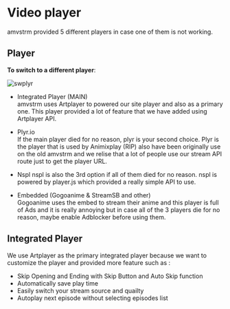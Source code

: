 # Video player

amvstrm provided 5 different players in case one of them is not working.

## Player

__To switch to a different player__:  

![swplyr](/docs_assets/switchplayer.gif)

- Integrated Player (MAIN)  
  amvstrm uses Artplayer to powered our site player and also as a primary one. This player provided a lot of feature that we have added using Artplayer API.

- Plyr.io  
  If the main player died for no reason, plyr is your second choice. Plyr is the player that is used by Animixplay (RIP) also have been originally use on the old amvstrm and we relise that a lot of people use our stream API route just to get the player URL.

- Nspl 
  nspl is also the 3rd option if all of them died for no reason. nspl is powered by player.js which provided a really simple API to use.

- Embedded (Gogoanime & StreamSB and other)  
  Gogoanime uses the embed to stream their anime and this player is full of Ads and it is really annoying but in case all of the 3 players die for no reason, maybe enable Adblocker before using them.

## Integrated Player

We use Artplayer as the primary integrated player because we want to customize the player and provided more feature such as :

- Skip Opening and Ending with Skip Button and Auto Skip function
- Automatically save play time
- Easily switch your stream source and quailty
- Autoplay next episode without selecting episodes list





